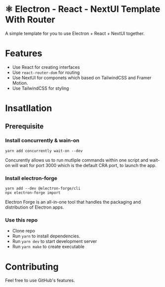 # ⚛ Electron - React - NextUI Template With Router

A simple template for you to use Electron + React + NextUI together.

# Features

-   Use React for creating interfaces
-   Use `react-router-dom` for routing
-   Use NextUI for componets which based on TailwindCSS and Framer Motion.
-   Use TailwindCSS for styling

# Insatllation

## Prerequisite

### Install concurrently & wain-on
```shell
yarn add concurrently wait-on --dev
```

Concurently allows us to run mutliple commands within one script and wait-on will wait for port 3000 which is the default CRA port, to launch the app.

### Install electron-forge
```shell
yarn add --dev @electron-forge/cli
npx electron-forge import
```
Electron Forge is an all-in-one tool that handles the packaging and distribution of Electron apps.

### Use this repo
-   Clone repo
-   Run `yarn` to install dependencies.
-   Run `yarn dev` to start development server
-   Run `yarn make` to create executable

# Contributing

Feel free to use GitHub's features.
